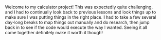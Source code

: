 Welcome to my calculator project! This was expectedly quite challenging, and I had to continually look back to previous lessons and look things up to make sure I was putting things in the right place. I had to take a few several day-long breaks to map things out manually and do research, then jump back in to see if the code would execute the way I wanted. Seeing it all come together definitely make it worth it though!
